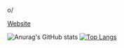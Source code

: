 o/

[Website](https://xed.re/)


![Anurag's GitHub stats](https://github-readme-stats.vercel.app/api?username=xedre&show_icons=true&theme=tokyonight)
[![Top Langs](https://github-readme-stats.vercel.app/api/top-langs/?username=xedre&layout=compact&theme=tokyonight)](https://github.com/xedre/github-readme-stats)
